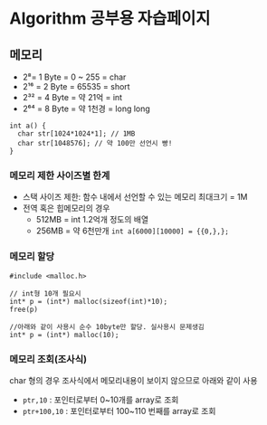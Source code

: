 # Algorithm 공부용 자습페이지

## 메모리
- 2⁸= 1 Byte = 0 ~ 255 = char
- 2¹⁶ = 2 Byte = 65535 = short
- 2³² = 4 Byte = 약 21억 = int
- 2⁶⁴ = 8 Byte = 약 1천경 = long long

```
int a() {
  char str[1024*1024*1]; // 1MB
  char str[1048576]; // 약 100만 선언시 빵!
}
```

### 메모리 제한 사이즈별 한계
- 스택 사이즈 제한: 함수 내에서 선언할 수 있는 메모리 최대크기 = 1M
- 전역 혹은 힙메모리의 경우
  - 512MB = int 1.2억개 정도의 배열
  - 256MB = 약 6천만개 `int a[6000][10000] = {{0,},};`

### 메모리 할당
```
#include <malloc.h>

// int형 10개 필요시
int* p = (int*) malloc(sizeof(int)*10);
free(p)

//아래와 같이 사용시 순수 10byte만 할당. 실사용시 문제생김
int* p = (int*) malloc(10);
```

### 메모리 조회(조사식)
char 형의 경우 조사식에서 메모리내용이 보이지 않으므로 아래와 같이 사용
- `ptr,10` : 포인터로부터 0~10개를 array로 조회
- `ptr+100,10` : 포인터로부터 100~110 번째를 array로 조회
